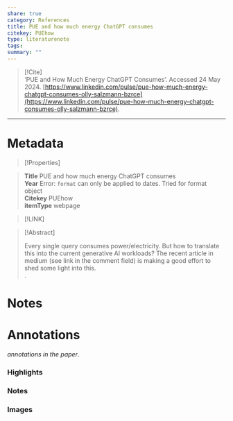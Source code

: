 ```yaml
---  
share: true  
category: References  
title: PUE and how much energy ChatGPT consumes  
citekey: PUEhow  
type: literaturenote  
tags:   
summary: ""  
---  
```

  
> [!Cite]   
> ‘PUE and How Much Energy ChatGPT Consumes’. Accessed 24 May 2024. [https://www.linkedin.com/pulse/pue-how-much-energy-chatgpt-consumes-olly-salzmann-bzrce](https://www.linkedin.com/pulse/pue-how-much-energy-chatgpt-consumes-olly-salzmann-bzrce).  
  
  
---  
  
# Metadata  
  
>[!Properties]  
      
> **Title** PUE and how much energy ChatGPT consumes    
> **Year** Error: `format` can only be applied to dates. Tried for format object     
> **Citekey** PUEhow    
> **itemType** webpage      
  
> [!LINK]   
>    
  
> [!Abstract]  
>  
> Every single query consumes power/electricity. But how to translate this into the current generative AI workloads? The recent article in medium (see link in the comment field) is making a good effort to shed some light into this.  
>.  
>   
# Notes  
  
>>  
  
  
# Annotations  
_annotations in the paper_.  
### Highlights  
  
  
  
### Notes  
  
  
  
### Images  
  
